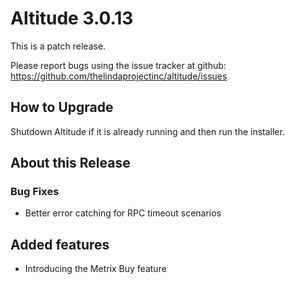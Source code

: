 # Altitude 3.0.13

This is a patch release.

Please report bugs using the issue tracker at github: https://github.com/thelindaprojectinc/altitude/issues

## How to Upgrade
Shutdown Altitude if it is already running and then run the installer.

## About this Release

### Bug Fixes
- Better error catching for RPC timeout scenarios

## Added features
- Introducing the Metrix Buy feature